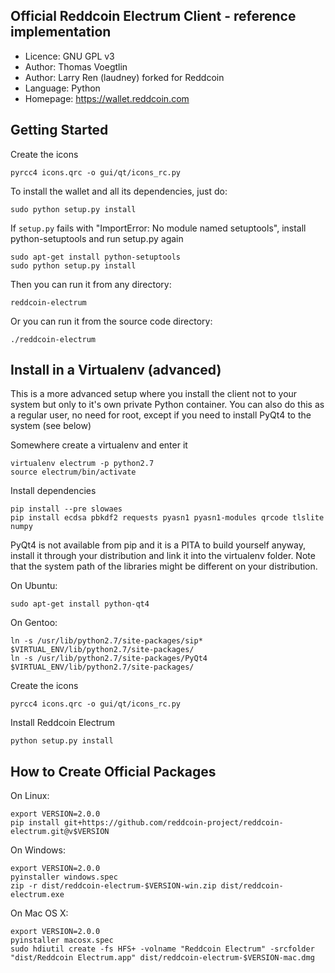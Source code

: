 Official Reddcoin Electrum Client - reference implementation
------------------------------------------------------------
* Licence: GNU GPL v3
* Author: Thomas Voegtlin
* Author: Larry Ren (laudney) forked for Reddcoin
* Language: Python
* Homepage: https://wallet.reddcoin.com

Getting Started
------------------

Create the icons

    pyrcc4 icons.qrc -o gui/qt/icons_rc.py

To install the wallet and all its dependencies, just do:

    sudo python setup.py install
    
If `setup.py` fails with "ImportError: No module named setuptools", install python-setuptools and run setup.py again

    sudo apt-get install python-setuptools
    sudo python setup.py install

Then you can run it from any directory:

    reddcoin-electrum

Or you can run it from the source code directory:

    ./reddcoin-electrum


Install in a Virtualenv (advanced)
----------------------------------

This is a more advanced setup where you install the client not to your system but only
to it's own private Python container. You can also do this as a regular user, no need
for root, except if you need to install PyQt4 to the system (see below)

Somewhere create a virtualenv and enter it

    virtualenv electrum -p python2.7
    source electrum/bin/activate

Install dependencies

    pip install --pre slowaes
    pip install ecdsa pbkdf2 requests pyasn1 pyasn1-modules qrcode tlslite numpy

PyQt4 is not available from pip and it is a PITA to build yourself anyway, install it
through your distribution and link it into the virtualenv folder. Note that the system
path of the libraries might be different on your distribution. 

On Ubuntu:
    
    sudo apt-get install python-qt4

On Gentoo:

    ln -s /usr/lib/python2.7/site-packages/sip* $VIRTUAL_ENV/lib/python2.7/site-packages/
    ln -s /usr/lib/python2.7/site-packages/PyQt4 $VIRTUAL_ENV/lib/python2.7/site-packages/

Create the icons

    pyrcc4 icons.qrc -o gui/qt/icons_rc.py

Install Reddcoin Electrum

    python setup.py install


How to Create Official Packages
------------------------------------

On Linux:

    export VERSION=2.0.0
    pip install git+https://github.com/reddcoin-project/reddcoin-electrum.git@v$VERSION

On Windows:

    export VERSION=2.0.0
    pyinstaller windows.spec
    zip -r dist/reddcoin-electrum-$VERSION-win.zip dist/reddcoin-electrum.exe

On Mac OS X:

    export VERSION=2.0.0
    pyinstaller macosx.spec
    sudo hdiutil create -fs HFS+ -volname "Reddcoin Electrum" -srcfolder "dist/Reddcoin Electrum.app" dist/reddcoin-electrum-$VERSION-mac.dmg
